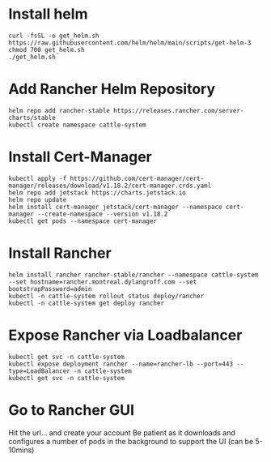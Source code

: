 # Install helm
`curl -fsSL -o get_helm.sh https://raw.githubusercontent.com/helm/helm/main/scripts/get-helm-3`</br>
`chmod 700 get_helm.sh` </br>
`./get_helm.sh` </br>

# Add Rancher Helm Repository
`helm repo add rancher-stable https://releases.rancher.com/server-charts/stable`</br>
`kubectl create namespace cattle-system`</br>

# Install Cert-Manager
`kubectl apply -f https://github.com/cert-manager/cert-manager/releases/download/v1.18.2/cert-manager.crds.yaml`</br>
`helm repo add jetstack https://charts.jetstack.io`</br>
`helm repo update`</br>
`helm install cert-manager jetstack/cert-manager --namespace cert-manager --create-namespace --version v1.18.2`</br>
`kubectl get pods --namespace cert-manager`</br>

# Install Rancher
`helm install rancher rancher-stable/rancher --namespace cattle-system --set hostname=rancher.montreal.dylangroff.com --set bootstrapPassword=admin`</br>
`kubectl -n cattle-system rollout status deploy/rancher`</br>
`kubectl -n cattle-system get deploy rancher`</br>

# Expose Rancher via Loadbalancer
`kubectl get svc -n cattle-system`</br>
`kubectl expose deployment rancher --name=rancher-lb --port=443 --type=LoadBalancer -n cattle-system`</br>
`kubectl get svc -n cattle-system`</br>

# Go to Rancher GUI
Hit the url… and create your account
Be patient as it downloads and configures a number of pods in the background to support the UI (can be 5-10mins)